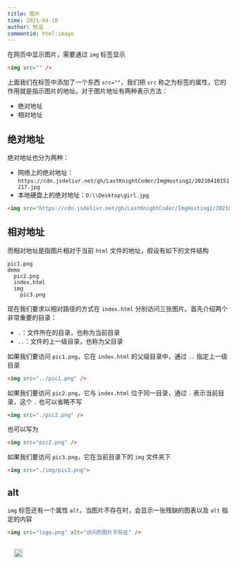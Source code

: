 ```yaml
---
title: 图片
time: 2021-04-10
author: 熊滔
commentid: html:image
---
```


<ImageView src="https://cdn.jsdelivr.net/gh/LastKnightCoder/ImgHosting2/20210410170251.svg" />

在网页中显示图片，需要通过 `img` 标签显示

```html
<img src="" />
```

上面我们在标签中添加了一个东西 `src=""`，我们把 `src` 称之为标签的属性，它的作用就是指示图片的地址。对于图片地址有两种表示方法：

- 绝对地址
- 相对地址

## 绝对地址

绝对地址也分为两种：

- 网络上的绝对地址：`https://cdn.jsdelivr.net/gh/LastKnightCoder/ImgHosting2/20210410151217.jpg`
- 本地硬盘上的绝对地址：`D:\\Desktop\girl.jpg`

```html
<img src="https://cdn.jsdelivr.net/gh/LastKnightCoder/ImgHosting2/20210410151217.jpg" />
```

<DisplayBox>
<div>
<ImageView src="https://cdn.jsdelivr.net/gh/LastKnightCoder/ImgHosting2/20210410151217.jpg" />
</div>
</DisplayBox>

## 相对地址

而相对地址是指图片相对于当前 `html` 文件的地址，假设有如下的文件结构

```
pic1.png
demo
  pic2.png
  index.html
  img
    pic3.png
```

现在我们要求以相对路径的方式在 `index.html` 分别访问三张图片。首先介绍两个非常重要的目录：

- `.`：文件所在的目录，也称为当前目录
- `..`：文件的上一级目录，也称为父目录

如果我们要访问 `pic1.png`，它在 `index.html` 的父级目录中，通过 `..` 指定上一级目录

```html
<img src="../pic1.png" />
```

如果我们要访问 `pic2.png`，它与 `index.html` 位于同一目录，通过 `.` 表示当前目录，这个 `.` 也可以省略不写

```html
<img src="./pic2.png" />
```

也可以写为 

```html
<img src="pic2.png" />
```

如果我们要访问 `pic3.png`，它在当前目录下的 `img` 文件夹下

```html
<img src="./img/pic3.png">
```

## alt

`img` 标签还有一个属性 `alt`，当图片不存在时，会显示一张残缺的图表以及 `alt` 指定的内容

```html
<img src="logo.png" alt="访问的图片不存在" />
```

<DisplayBox>
<div>
<img src="logo.png" alt="访问的图片不存在" height="20" style="padding: 15px;" />
</div>
</DisplayBox>

